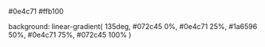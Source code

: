#0e4c71
#ffb100



background: linear-gradient(
    135deg,
    #072c45 0%,
    #0e4c71 25%,
    #1a6596 50%,
    #0e4c71 75%,
    #072c45 100%
)

